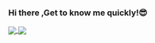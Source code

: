 ### Hi there ,Get to know me quickly!😎  

<a href="https://github.com/anuraghazra/github-readme-stats">
  <img align="center"  src="https://github-readme-stats.vercel.app/api?username=Langwenchong&count_private=true&show_icons=true&theme=graywhite&show_owner=true"/ style="max-width:50%!important">
</a>
<a href="https://github.com/anuraghazra/github-readme-stats">
  <img align="center"  src="https://github-readme-stats.vercel.app/api/top-langs/?username=Langwenchong&theme=graywhite&layout=compact&hide=html" />
</a>
